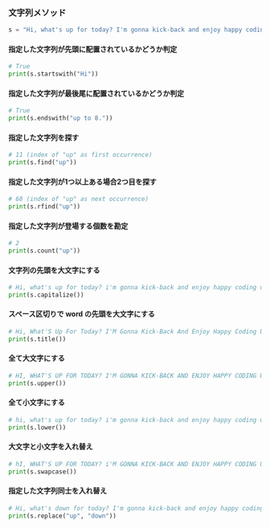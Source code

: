 ### 文字列メソッド

```python
s = "Hi, what's up for today? I'm gonna kick-back and enjoy happy coding up to 8."
```

#### 指定した文字列が先頭に配置されているかどうか判定
```python
# True
print(s.startswith("Hi"))
```

#### 指定した文字列が最後尾に配置されているかどうか判定
```python
# True
print(s.endswith("up to 8."))
```

#### 指定した文字列を探す
```python
# 11 (index of "up" as first occurrence)
print(s.find("up"))
```

#### 指定した文字列が1つ以上ある場合2つ目を探す
```python
# 68 (index of "up" as next occurrence)
print(s.rfind("up"))
```

#### 指定した文字列が登場する個数を勘定
```python
# 2
print(s.count("up"))
```

#### 文字列の先頭を大文字にする
```python
# Hi, what's up for today? i'm gonna kick-back and enjoy happy coding up to 8.
print(s.capitalize())
```

#### スペース区切りで word の先頭を大文字にする
```python
# Hi, What'S Up For Today? I'M Gonna Kick-Back And Enjoy Happy Coding Up To 8.
print(s.title())
```

#### 全て大文字にする
```python
# HI, WHAT'S UP FOR TODAY? I'M GONNA KICK-BACK AND ENJOY HAPPY CODING UP TO 8.
print(s.upper())
```

#### 全て小文字にする
```python
# hi, what's up for today? i'm gonna kick-back and enjoy happy coding up to 8.
print(s.lower())
```

#### 大文字と小文字を入れ替え
```python
# hI, WHAT'S UP FOR TODAY? i'M GONNA KICK-BACK AND ENJOY HAPPY CODING UP TO 8.
print(s.swapcase())
```

#### 指定した文字列同士を入れ替え
```python
# Hi, what's down for today? I'm gonna kick-back and enjoy happy coding down to 8.
print(s.replace("up", "down"))
```